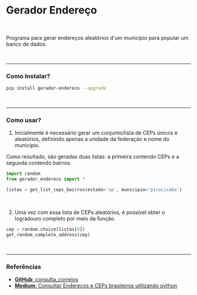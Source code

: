 # Gerador Endereço

<br>

Programa para gerar endereços aleatórios d'um município para popular um banco de dados.

<br>

----

### Como Instalar?

```bash
pip install gerador-endereco --upgrade
```

<br>

----

### Como usar?

1. Inicialmente é necessário gerar um conjunto/lista de CEPs únicos e aleatórios, definindo apenas a unidade da federação e nome do município.

Como resultado, são geradas duas listas: a primeira contendo CEPs e a segunda contendo bairros.

```python
import random
from gerador_endereco import *

listas = get_list_ceps_bairros(estado='sp', municipio='piracicaba')
```

<br>

2. Uma vez com essa lista de CEPs aleatórios, é possível obter o logradouro completo por meio da função.
 
```python
cep = random.choice(listas[0])
get_random_complete_address(cep)
```

<br>

----

### Referências

- [**GitHub**: consulta_correios](https://github.com/arthurfortes/consulta_correios)
- [**Medium**: Consultar Endereços e CEPs brasileiros utilizando python](https://fortes-arthur.medium.com/consultar-endereços-e-ceps-brasileiros-utilizando-python-9c8f14f4592)
